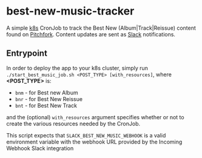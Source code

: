 # best-new-music-tracker

A simple [k8s](https://kubernetes.io/) CronJob to track the Best New (Album|Track|Reissue) content found on [Pitchfork](https://pitchfork.com/best/).
Content updates are sent as [Slack](https://slack.com/) notifications.

## Entrypoint

In order to deploy the app to your k8s cluster, simply run `./start_best_music_job.sh <POST_TYPE> [with_resources]`, where
**<POST_TYPE>** is:
- `bnm` - for Best new Album
- `bnr` - for Best New Reissue
- `bnt` - for Best New Track

and the (optional) `with_resources` argument specifies whether or not to create the various resources needed by the CronJob.

This script expects that `SLACK_BEST_NEW_MUSIC_WEBHOOK` is a valid environment variable with the webhook URL provided by 
the Incoming Webhook Slack integration
